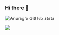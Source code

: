 ### Hi there 👋

![Anurag's GitHub stats](https://github-readme-stats.vercel.app/api?username=사용자ID&show_icons=true&theme=radical)

<img src="https://img.shields.io/badge/Android-3DDC84?style=flat-square&logo=Android&logoColor=white"/>

<!--
**devappendCBangJ/devappendCBangJ** is a ✨ _special_ ✨ repository because its `README.md` (this file) appears on your GitHub profile.



Here are some ideas to get you started:

- 🔭 I’m currently working on ...
- 🌱 I’m currently learning ...
- 👯 I’m looking to collaborate on ...
- 🤔 I’m looking for help with ...
- 💬 Ask me about ...
- 📫 How to reach me: ...
- 😄 Pronouns: ...
- ⚡ Fun fact: ...
-->
